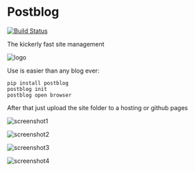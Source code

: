 # Postblog

[![Build Status](https://travis-ci.org/machineandme/postblog.svg?branch=master)](https://travis-ci.org/machineandme/postblog)


The kickerly fast site management

![logo](https://raw.githubusercontent.com/machineandme/postblog/master/_readme_files/logo.png)

Use is easier than any blog ever:
```
pip install postblog
postblog init
postblog open browser
```

After that just upload the site folder to a hosting or github pages

![screenshot1](https://raw.githubusercontent.com/machineandme/postblog/master/_readme_files/1.png)

![screenshot2](https://raw.githubusercontent.com/machineandme/postblog/master/_readme_files/2.png)

![screenshot3](https://raw.githubusercontent.com/machineandme/postblog/master/_readme_files/3.png)

![screenshot4](https://raw.githubusercontent.com/machineandme/postblog/master/_readme_files/4.png)
